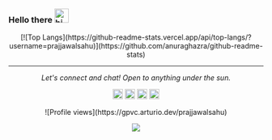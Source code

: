 ### Hello there <img src="https://user-images.githubusercontent.com/1303154/88677602-1635ba80-d120-11ea-84d8-d263ba5fc3c0.gif" width="28px" alt="hi">

<!-- 
**PrajjawalSahu/PrajjawalSahu** is a ✨ _special_ ✨ repository because its `README.md` (this file) appears on your GitHub profile.

Here are some ideas to get you started:

- 🔭 I’m currently working on 
- 🌱 Want to learn digital art
- 👯 I’m looking to collaborate on ...
- 🤔 I’m looking for help with ...
- 💬 Ask me about ...
- 📫 How to reach me: ...
- 😄 Pronouns: ...
- ⚡ Fun fact: ...

-->


<!--
[<img src='https://cdn.jsdelivr.net/npm/simple-icons@3.0.1/icons/dev-dot-to.svg' alt='dev' height='40'>](https://dev.to/prajjawalsahu) &nbsp; [<img src='https://cdn.jsdelivr.net/npm/simple-icons@3.0.1/icons/linkedin.svg' alt='linkedin' height='40'>](https://www.linkedin.com/in/prajjawal-sahu-7372791b5//) &nbsp; [<img src='https://cdn.jsdelivr.net/npm/simple-icons@3.0.1/icons/instagram.svg' alt='instagram' height='40'>](https://www.instagram.com/prajjawalsahu/) &nbsp; [<img src='https://cdn.jsdelivr.net/npm/simple-icons@3.0.1/icons/codeforces.svg' alt='codeforces' height='40'>](https://codeforces.com/profile/prajjawal_sahu) &nbsp; 
-->
<!--
[![trophy](https://github-profile-trophy.vercel.app/?username=prajjawalsahu)](https://github.com/ryo-ma/github-profile-trophy)
-->
<center>
[![Top Langs](https://github-readme-stats.vercel.app/api/top-langs/?username=prajjawalsahu)](https://github.com/anuraghazra/github-readme-stats)
</center>
<!--
![GitHub metrics](https://metrics.lecoq.io/prajjawalsahu)  
-->
<!--
![GitHub streak stats](https://github-readme-streak-stats.herokuapp.com/?user=prajjawalsahu)  
-->
 
<!--
<p align=center>
<img align=center src="https://github-readme-stats.vercel.app/api?username=PrajjawalSahu&&show_icons=true&title_color=e6e6e6&icon_color=e6e6e6&text_color=e6e6e6&bg_color=50,004e92,000428">
</p>
-->
<hr>
<p align="center">
  <i>Let's connect and chat! Open to anything under the sun.</i>

  <p align="center">
    <a href="https://www.linkedin.com/in/prajjawal-sahu-7372791b5//" alt="Linkedin"><img src="https://cdn1.iconfinder.com/data/icons/logotypes/32/square-linkedin-512.png" height='20'></a>
    <a href="mailto:prajjawalsahu2001@gmail.com" alt="Contact me"><img src="https://cdn4.iconfinder.com/data/icons/logos-brands-in-colors/48/google-gmail-512.png" height='20'></a>
    <a href="https://prajjawalsahu.github.io/Portfolio2020/" alt="My site"><img src="https://cdn0.iconfinder.com/data/icons/education-135/512/3-512.png" height='20'></a>
    <a href="https://www.instagram.com/prajjawalsahu/" alt="Instagram"><img src="https://cdn2.iconfinder.com/data/icons/social-media-applications/64/social_media_applications_3-instagram-512.png" height='20'></a>
  </p>

  <center>
    ![Profile views](https://gpvc.arturio.dev/prajjawalsahu) 
  </center>
  <p align="center">
    <a href="https://gpvc.arturio.dev/prajjawalsahu">
      <img align="center" src="https://gpvc.arturio.dev/prajjawalsahu">
    </a>
  </p>
</p>
